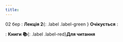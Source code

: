 ```yaml
---
title: 
---
```


02 бер
: **Лекція 2**{: .label .label-green } **Очікується**
  : 


: **Книги 📚**{: .label .label-red}**Для читання**

